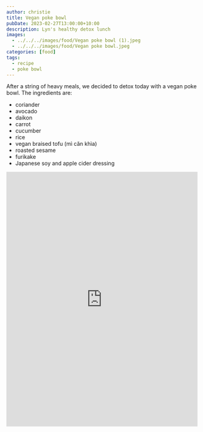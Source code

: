 ```yaml
---
author: christie
title: Vegan poke bowl
pubDate: 2023-02-27T13:00:00+10:00
description: Lyn's healthy detox lunch
images:
  - ../../../images/food/Vegan poke bowl (1).jpeg
  - ../../../images/food/Vegan poke bowl.jpeg
categories: [food]
tags:
  - recipe
  - poke bowl
---
```


After a string of heavy meals, we decided to detox today with a vegan poke bowl. The ingredients are:

- coriander
- avocado
- daikon
- carrot
- cucumber
- rice
- vegan braised tofu (mì căn khìa)
- roasted sesame
- furikake
- Japanese soy and apple cider dressing

<iframe src="https://www.facebook.com/plugins/post.php?href=https%3A%2F%2Fwww.facebook.com%2Fchris1.tham%2Fposts%2Fpfbid02NUKbuHSMFpf5jmkKGPvzegPDSNFeAEbYYKAy1qPRb1jR5QaXDP8N7sqbjtBpotTgl&show_text=true&width=500" width="500" height="665" style="border:none;overflow:hidden" scrolling="no" frameborder="0" allowfullscreen="true" allow="autoplay; clipboard-write; encrypted-media; picture-in-picture; web-share"></iframe>
